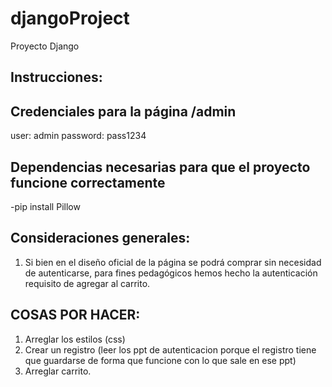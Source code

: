 # djangoProject
Proyecto Django
## Instrucciones: 

## Credenciales para la página /admin
user: admin
password: pass1234

## Dependencias necesarias para que el proyecto funcione correctamente 
-pip install Pillow

## Consideraciones generales:
1. Si bien en el diseño oficial de la página se podrá comprar sin necesidad de autenticarse, para fines pedagógicos hemos hecho la autenticación requisito de agregar al carrito. 

## COSAS POR HACER:
1. Arreglar los estilos (css)
2. Crear un registro (leer los ppt de autenticacion porque el registro tiene que guardarse de forma que funcione con lo que sale en ese ppt)
3. Arreglar carrito.